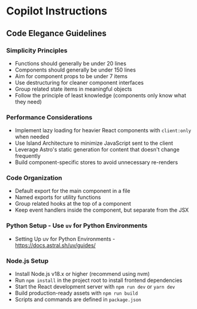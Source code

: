 # Copilot Instructions

## Code Elegance Guidelines

### Simplicity Principles
- Functions should generally be under 20 lines
- Components should generally be under 150 lines
- Aim for component props to be under 7 items
- Use destructuring for cleaner component interfaces
- Group related state items in meaningful objects
- Follow the principle of least knowledge (components only know what they need)

### Performance Considerations
- Implement lazy loading for heavier React components with `client:only` when needed
- Use Island Architecture to minimize JavaScript sent to the client
- Leverage Astro's static generation for content that doesn't change frequently
- Build component-specific stores to avoid unnecessary re-renders

### Code Organization
- Default export for the main component in a file
- Named exports for utility functions
- Group related hooks at the top of a component
- Keep event handlers inside the component, but separate from the JSX

### Python Setup - Use `uv` for Python Environments
- Setting Up uv for Python Environments - https://docs.astral.sh/uv/guides/

### Node.js Setup
- Install Node.js v18.x or higher (recommend using nvm)
- Run `npm install` in the project root to install frontend dependencies
- Start the React development server with `npm run dev` or `yarn dev`
- Build production-ready assets with `npm run build`
- Scripts and commands are defined in `package.json`

